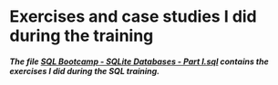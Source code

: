 # Exercises and case studies I did during the training

##### The file [SQL Bootcamp - SQLite Databases - Part I.sql](https://github.com/MarcusMKappa/courses/blob/main/SQL%20Bootcamp%20-%20Bazy%20danych%20SQLite%20-%20Part%20I/SQL%20Bootcamp%20-%20Bazy%20danych%20SQLite%20-%20Part%20I.sql) contains the exercises I did during the SQL training.

&nbsp;
&nbsp;
